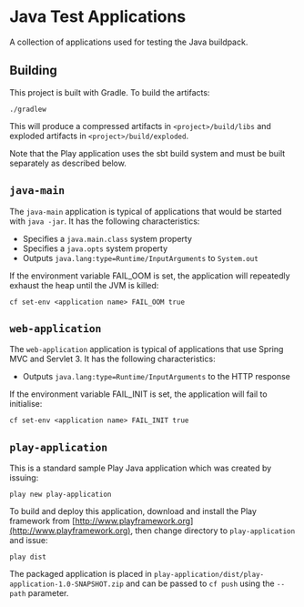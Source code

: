 # Java Test Applications

A collection of applications used for testing the Java buildpack.

## Building

This project is built with Gradle. To build the artifacts:

	./gradlew

This will produce a compressed artifacts in `<project>/build/libs` and exploded artifacts in `<project>/build/exploded`.

Note that the Play application uses the sbt build system and must be built separately as described below.

## `java-main`
The `java-main` application is typical of applications that would be started with `java -jar`.  It has the following characteristics:

* Specifies a `java.main.class` system property
* Specifies a `java.opts` system property
* Outputs `java.lang:type=Runtime/InputArguments` to `System.out`

If the environment variable FAIL_OOM is set, the application will repeatedly exhaust the heap until the JVM is killed:

    cf set-env <application name> FAIL_OOM true

## `web-application`
The `web-application` application is typical of applications that use Spring MVC and Servlet 3.  It has the following characteristics:

* Outputs `java.lang:type=Runtime/InputArguments` to the HTTP response

If the environment variable FAIL_INIT is set, the application will fail to initialise:

    cf set-env <application name> FAIL_INIT true

## `play-application`

This is a standard sample Play Java application which was created by issuing:

    play new play-application

To build and deploy this application, download and install the Play framework from [http://www.playframework.org](http://www.playframework.org),
then change directory to `play-application` and issue:

    play dist

The packaged application is placed in `play-application/dist/play-application-1.0-SNAPSHOT.zip` and can be passed to `cf push` using the `--path` parameter.
